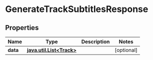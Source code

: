 

# GenerateTrackSubtitlesResponse

## Properties

Name | Type | Description | Notes
------------ | ------------- | ------------- | -------------
**data** | [**java.util.List&lt;Track&gt;**](Track.md) |  |  [optional]



